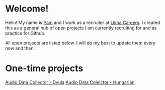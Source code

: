 # Welcome!

Hello! My name is [Pam](https://www.linkedin.com/in/pamverceles/) and I work as a recruiter at [Likha Careers](https://likhacareers.com/).
I created this as a general hub of open projects I am currently recruiting for and as practice for Github. 

All open projects are listed below. I will do my best to update them every now and then.

 # One-time projects

 [Audio Data Collector - Dyula](https://likhacareers.recruitee.com/o/dyula-speaking-audio-data-collector)
 [Audio Data Colelctor - Hungarian](https://likhacareers.recruitee.com/o/hungarian-speaking-audio-data-collector)
